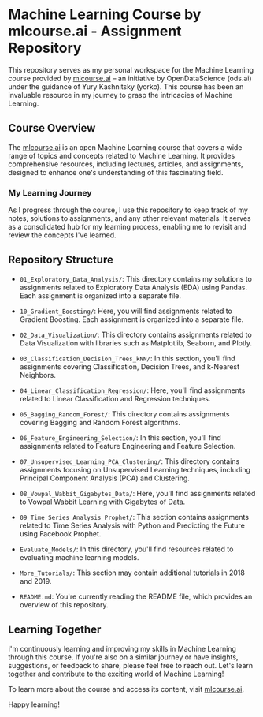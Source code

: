 # Machine Learning Course by mlcourse.ai - Assignment Repository

This repository serves as my personal workspace for the Machine Learning course provided by [mlcourse.ai](https://mlcourse.ai) – an initiative by OpenDataScience (ods.ai) under the guidance of Yury Kashnitsky (yorko). This course has been an invaluable resource in my journey to grasp the intricacies of Machine Learning.

## Course Overview

The [mlcourse.ai](https://mlcourse.ai) is an open Machine Learning course that covers a wide range of topics and concepts related to Machine Learning. It provides comprehensive resources, including lectures, articles, and assignments, designed to enhance one's understanding of this fascinating field.

### My Learning Journey

As I progress through the course, I use this repository to keep track of my notes, solutions to assignments, and any other relevant materials. It serves as a consolidated hub for my learning process, enabling me to revisit and review the concepts I've learned.

## Repository Structure

- `01_Exploratory_Data_Analysis/`: This directory contains my solutions to assignments related to Exploratory Data Analysis (EDA) using Pandas. Each assignment is organized into a separate file.

- `10_Gradient_Boosting/`: Here, you will find assignments related to Gradient Boosting. Each assignment is organized into a separate file.

- `02_Data_Visualization/`: This directory contains assignments related to Data Visualization with libraries such as Matplotlib, Seaborn, and Plotly.

- `03_Classification_Decision_Trees_kNN/`: In this section, you'll find assignments covering Classification, Decision Trees, and k-Nearest Neighbors.

- `04_Linear_Classification_Regression/`: Here, you'll find assignments related to Linear Classification and Regression techniques.

- `05_Bagging_Random_Forest/`: This directory contains assignments covering Bagging and Random Forest algorithms.

- `06_Feature_Engineering_Selection/`: In this section, you'll find assignments related to Feature Engineering and Feature Selection.

- `07_Unsupervised_Learning_PCA_Clustering/`: This directory contains assignments focusing on Unsupervised Learning techniques, including Principal Component Analysis (PCA) and Clustering.

- `08_Vowpal_Wabbit_Gigabytes_Data/`: Here, you'll find assignments related to Vowpal Wabbit Learning with Gigabytes of Data.

- `09_Time_Series_Analysis_Prophet/`: This section contains assignments related to Time Series Analysis with Python and Predicting the Future using Facebook Prophet.

- `Evaluate_Models/`: In this directory, you'll find resources related to evaluating machine learning models.

- `More_Tutorials/`: This section may contain additional tutorials in 2018 and 2019.

- `README.md`: You're currently reading the README file, which provides an overview of this repository.

## Learning Together

I'm continuously learning and improving my skills in Machine Learning through this course. If you're also on a similar journey or have insights, suggestions, or feedback to share, please feel free to reach out. Let's learn together and contribute to the exciting world of Machine Learning!

To learn more about the course and access its content, visit [mlcourse.ai](https://mlcourse.ai/book/index.html).

Happy learning!
